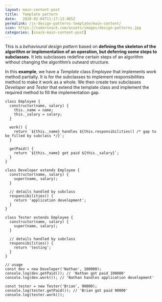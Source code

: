 ```yaml
---
layout: main-content-post
title:  Template pattern
date:   2020-02-04T11:17:13.865Z
permalink: /js-design-patterns-template/main-content/
icon: https://codersnack.com/assets/images/design-patterns.jpg
categories: [snack-main-content-post]
---
```


This is a *behavioural design pattern* based on **defining the skeleton of the algorithm or implementation of an operation, but deferring some steps to subclasses**. It lets subclasses redefine certain steps of an algorithm without changing the algorithm’s outward structure.

In this **example**, we have a *Template* class *Employee* that implements *work* method partially. It is for the subclasses to implement responsibilities method to make it work as a whole. We then create two subclasses *Developer* and *Tester* that extend the template class and implement the required method to fill the implementation gap.

```
class Employee {
  constructor(name, salary) {
    this._name = name;
    this._salary = salary;
  }

  work() {
    return `${this._name} handles ${this.responsibilities() /* gap to be filled by subclass */}`;
  }

  getPaid() {
    return `${this._name} got paid ${this._salary}`;
  }
}

class Developer extends Employee {
  constructor(name, salary) {
    super(name, salary);
  }

  // details handled by subclass
  responsibilities() {
    return 'application development';
  }
}

class Tester extends Employee {
  constructor(name, salary) {
    super(name, salary);
  }

  // details handled by subclass
  responsibilities() {
    return 'testing';
  }
}

// usage
const dev = new Developer('Nathan', 100000);
console.log(dev.getPaid()); // 'Nathan got paid 100000'
console.log(dev.work()); // 'Nathan handles application development'

const tester = new Tester('Brian', 90000);
console.log(tester.getPaid()); // 'Brian got paid 90000'
console.log(tester.work()); 
```
